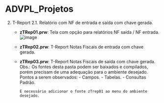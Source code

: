 # ADVPL_Projetos

2. T-Report
   2.1. Relatório com NF de entrada e saída com chave gerada.
      * **zTRep01.prw**: Tela com opção para relatórios NF saída / NF entrada.
       ![image](https://github.com/NicLima/ADVPL_Projetos/assets/77217604/fd276016-23c1-411d-b543-4615e66d4e10)
      * **zTRep02.prw**: T-Report Notas Fiscais de entrada com chave gerada. 
      * **zTRep03.prw**: T-Report Notas Fiscais de saída com chave gerada.
            Obs.: Os fontes desta pasta podem ser baixados e compilados, porém precisam de uma adequação para o ambiente desejado.
            Pontos a serem observados: 
               - Campos.
               - Tabelas.
               - Consultas Padrão.
         
            É necessário adicionar o fonte zTrep01 ao menu do ambiente desejado.
